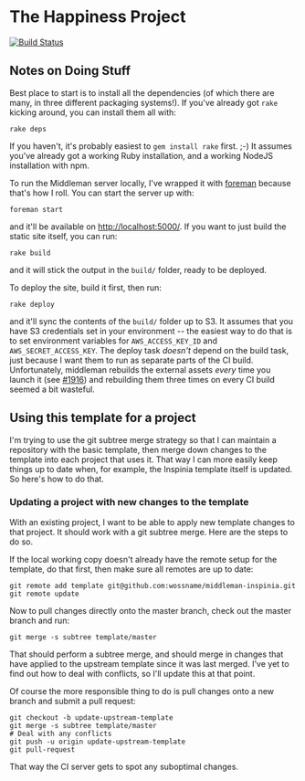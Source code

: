 # The Happiness Project

[![Build Status](https://travis-ci.org/wossname/thp.re.svg?branch=master)](https://travis-ci.org/wossname/thp.re)

## Notes on Doing Stuff

Best place to start is to install all the dependencies (of which there are
many, in three different packaging systems!). If you've already got `rake`
kicking around, you can install them all with:

    rake deps

If you haven't, it's probably easiest to `gem install rake` first. ;-) It
assumes you've already got a working Ruby installation, and a working NodeJS
installation with npm.

To run the Middleman server locally, I've wrapped it with
[foreman](http://ddollar.github.io/foreman/) because that's how I roll. You can
start the server up with:

    foreman start

and it'll be available on <http://localhost:5000/>. If you want to just build
the static site itself, you can run:

    rake build

and it will stick the output in the `build/` folder, ready to be deployed.

To deploy the site, build it first, then run:

    rake deploy

and it'll sync the contents of the `build/` folder up to S3. It assumes that
you have S3 credentials set in your environment -- the easiest way to do that
is to set environment variables for `AWS_ACCESS_KEY_ID` and
`AWS_SECRET_ACCESS_KEY`. The deploy task *doesn't* depend on the build task,
just because I want them to run as separate parts of the CI build.
Unfortunately, middleman rebuilds the external assets *every* time you launch
it (see [#1916](https://github.com/middleman/middleman/issues/1916)) and
rebuilding them three times on every CI build seemed a bit wasteful.

## Using this template for a project

I'm trying to use the git subtree merge strategy so that I can maintain a
repository with the basic template, then merge down changes to the template
into each project that uses it. That way I can more easily keep things up to
date when, for example, the Inspinia template itself is updated. So here's how
to do that.

### Updating a project with new changes to the template

With an existing project, I want to be able to apply new template changes to
that project. It should work with a git subtree merge. Here are the steps to do
so.

If the local working copy doesn't already have the remote setup for the
template, do that first, then make sure all remotes are up to date:

    git remote add template git@github.com:wossname/middleman-inspinia.git
    git remote update

Now to pull changes directly onto the master branch, check out the master
branch and run:

    git merge -s subtree template/master

That should perform a subtree merge, and should merge in changes that have
applied to the upstream template since it was last merged. I've yet to find out
how to deal with conflicts, so I'll update this at that point.

Of course the more responsible thing to do is pull changes onto a new branch
and submit a pull request:

    git checkout -b update-upstream-template
    git merge -s subtree template/master
    # Deal with any conflicts
    git push -u origin update-upstream-template
    git pull-request

That way the CI server gets to spot any suboptimal changes.
